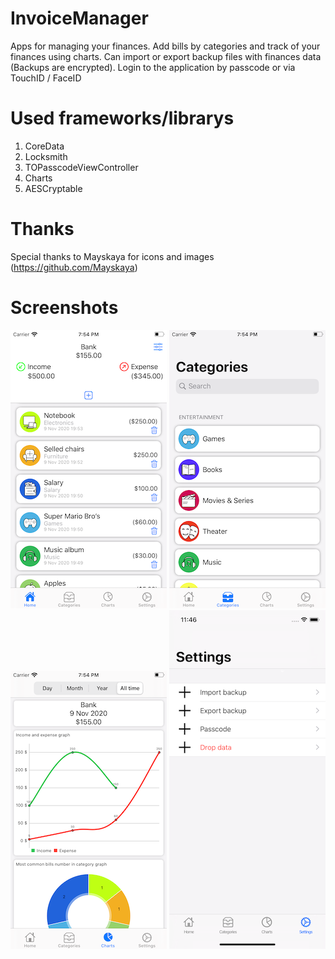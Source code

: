 # InvoiceManager
Apps for managing your finances. Add bills by categories and track of your finances using charts.
Can import or export backup files with finances data (Backups are encrypted).
Login to the application by passcode or via TouchID / FaceID

# Used frameworks/librarys 
1. CoreData
2. Locksmith
3. TOPasscodeViewController
4. Charts
5. AESCryptable


# Thanks
Special thanks to Mayskaya for icons and images (https://github.com/Mayskaya)


# Screenshots
![](Screenshots/Screenshot%231.png)
![](Screenshots/Screenshot%232.png)
![](Screenshots/Screenshot%233.png)
![](Screenshots/Screenshot%234.png)

